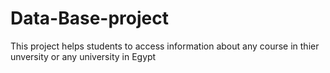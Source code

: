 # Data-Base-project
This project helps students to access information about any course in thier unversity or any university in Egypt 
